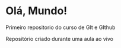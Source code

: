 # Olá, Mundo!
 Primeiro repositorio do curso de GIt e GIthub

Repositório criado durante uma aula ao vivo